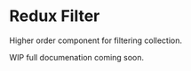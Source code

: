 # Redux Filter

Higher order component for filtering collection. 

WIP full documenation coming soon. 
